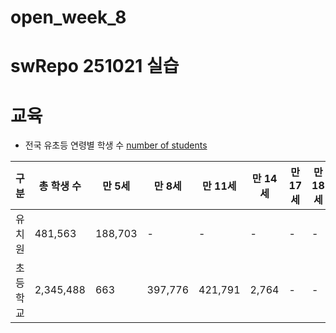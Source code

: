 # open_week_8
# swRepo 251021 실습

# 교육

- 전국 유초등 연령별 학생 수 [number of students](https://kess.kedi.re.kr/mobile/stats/school?menuCd=0101&cd=6814&survSeq=2025&itemCode=01&menuId=m_010109&uppCd1=010109&uppCd2=010109&flag=B)

| 구분 | 총 학생 수 | 만 5세 | 만 8세 | 만 11세 | 만 14세 | 만 17세 | 만 18세 |
|------|-------------|---------|---------|-----------|-----------|-----------|-----------|
| 유치원 | 481,563 | 188,703 | - | - | - | - | - |
| 초등학교 | 2,345,488 | 663 | 397,776 | 421,791 | 2,764 | - | - |


